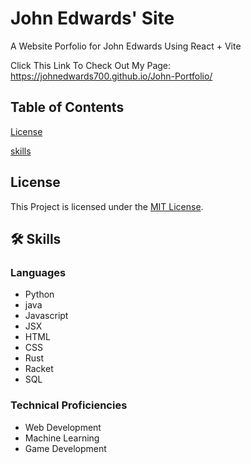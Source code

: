 # John Edwards' Site
A Website Porfolio for John Edwards Using React + Vite


Click This Link To Check Out My Page: https://johnedwards700.github.io/John-Portfolio/

## Table of Contents
[License](#license) 

[skills](#Skills)

## License
This Project is licensed under the [MIT License](LICENSE).

## 🛠 Skills
### Languages 
* Python
* java
* Javascript
*  JSX
*  HTML
*  CSS
*  Rust
*  Racket
*  SQL

### Technical Proficiencies
* Web Development
* Machine Learning
* Game Development





